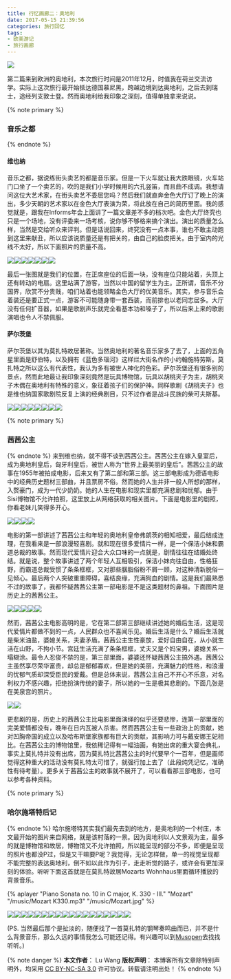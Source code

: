 ```yaml
---
title: 行忆画廊二：奥地利
date: 2017-05-15 21:39:56
categories: 旅行回忆
tags:
- 欧美游记
- 旅行画廊
---
```

<img src="/images/austria/feature.jpg" class="img-1f" />

第二篇来到欧洲的奥地利，本次旅行时间是2011年12月，时值我在荷兰交流访学。实际上这次旅行最开始抵达德国慕尼黑，跨越边境到达奥地利，之后去到瑞士，途经列支敦士登。然而奥地利给我印象之深刻，值得单独拿来说说。

<!-- more -->

{% note primary %}
### 音乐之都
{% endnote %}
#### 维也纳
音乐之都，据说练街头卖艺的都是音乐家。但是一下火车就让我大跌眼镜，火车站门口坐了一个卖艺的，吹的是我们小学时候用的六孔竖笛，而且曲不成调。我想请问这位大艺术家，在街头卖艺不委屈您吗？然后我们就直奔金色大厅订了晚上的演出，多少天朝的艺术家以在金色大厅表演为荣，将此放在自己的简历里面。我的感觉就是，跟我在Informs年会上面讲了一篇文章差不多的档次吧。金色大厅终究也只是一个场地，没有评委来一场考核，说你够不够格来搞个演出。演出的质量怎么样，当然是交给听众来评判。但是话说回来，终究没有一点本事，谁也不敢主动跑到这里来献丑，所以应该说质量还是有把关的，由自己的脸皮把关。由于室内的光线不太好，所以下面照片的质量不高。

<img src="/images/austria/P1010056.jpg" class="img-h" /><img src="/images/austria/IMG_0530.jpg" class="img-h" /><img src="/images/austria/P1010072.jpg" class="img-h" /><img src="/images/austria/P1010073.jpg" class="img-h" /><img src="/images/austria/P1010058.jpg" class="img-h" /><img src="/images/austria/P1010054.jpg" class="img-h" /><img src="/images/austria/IMG_0535.jpg" class="img-h" />

最后一张图就是我们的位置，在正席座位的后面一块，没有座位只能站着，头顶上还有转动的电扇。这里站满了游客，当然以中国的留学生为主。正所谓，音乐不分国界，欣赏不分贵贱，咱们站着也能领略金色大厅的优美音乐。其实，参与音乐会着装还是要正式一点，游客不可能随身带一套西装，而前排也以老同志居多。大厅没有任何扩音器，如果是歌剧声乐就完全看基本功和嗓子了，所以后来上来的歌剧演唱也令人不禁佩服。

#### 萨尔茨堡
萨尔茨堡以其为莫扎特故居著称。当然奥地利的著名音乐家多了去了，上面的五角星里面是舒伯特，以及拥有《蓝色多瑙河》这样烂大街名作的小约翰施特劳斯。莫扎特之所以这么有代表性，我认为多有被世人神化的色彩。萨尔茨堡还有很多别的景点，然而此地最让我印象深刻竟然是玩具博物馆，玩具以胡桃夹子为主，胡桃夹子木偶在奥地利有特殊的意义，象征着孩子们的保护神。同样歌剧《胡桃夹子》也是维也纳国家歌剧院反复上演的经典剧目，只不过作者是战斗民族的柴可夫斯基。

<img src="/images/austria/P1010158.jpg" class="img-h" /><img src="/images/austria/P1010110.jpg" class="img-h" /><img src="/images/austria/P1010159.jpg" class="img-h" /><img src="/images/austria/P1010162.jpg" class="img-h" /><img src="/images/austria/P1010167.jpg" class="img-h" /><img src="/images/austria/P1010168.jpg" class="img-h" /><img src="/images/austria/P1010166.jpg" class="img-h" /><img src="/images/austria/P1010170.jpg" class="img-h" />

{% note primary %}
### 茜茜公主
{% endnote %}
来到维也纳，就不得不谈到茜茜公主。茜茜公主在嫁入皇室后，成为奥地利皇后，匈牙利皇后，被世人称为“世界上最美丽的皇后”。茜茜公主的故事在1955年被拍成电影，后来又有了第二部和第三部。这三部电影成为德语电影中的经典历史题材三部曲，并且票房不俗。然而她的人生并非一般人所想的那样，入赘豪门，成为一代少奶奶。她的人生在电影和现实里都充满悲剧和忧郁。由于Sisi博物馆不允许拍照，这里放上从网络获取的相关图片。下面是电影里的剧照，你看老妹儿笑得多开心。

<img src="/images/austria/m1.jpg" class="img-h" /><img src="/images/austria/m2.jpg" class="img-h" /><img src="/images/austria/m3.jpg" class="img-h" /><img src="/images/austria/m4.jpg" class="img-h" />

电影的第一部讲述了茜茜公主和年轻的奥地利皇帝弗朗茨的相知相爱，最后结成连理，在我看来是一部浪漫轻喜剧。就和现在很多爱情片一样，是一个保洁小妹和霸道总裁的故事。然而现代爱情片迎合大众口味的一点就是，剧情往往在结婚处终结。就是说，整个故事讲述了两个年轻人互相吸引，保洁小妹向往自由，性格狂野，而霸道总裁受惯了条条框框，又对那些胭脂俗粉不屑一顾，对这种清新脱俗一见倾心。最后两个人突破重重障碍，喜结良缘，充满狗血的剧情。这是我们最熟悉不过的故事了，我都怀疑茜茜公主第一部电影是不是这类题材的鼻祖。下面图片是历史上的茜茜公主。

<img src="/images/austria/r1.jpg" class="img-h" /><img src="/images/austria/r2.jpg" class="img-h" /><img src="/images/austria/r3.jpg" class="img-h" /><img src="/images/austria/r4.jpg" class="img-h" /><img src="/images/austria/m5.png" class="img-h" />

然而，茜茜公主电影高明的是，它在第二部第三部继续讲述她的婚后生活，这是现代爱情片都做不到的一点，人民群众也不喜闻乐见。婚后生活是什么？婚后生活就是柴米油盐，婆媳关系，夫妻矛盾。茜茜公主生性豪放，爱好自由自在，从小就生活在山野，不拘小节。宫廷生活充满了条条框框，丈夫又是个妈宝男，婆媳关系一塌糊涂。最令人忍俊不禁的是，第三部里面，婆婆还怀疑茜茜公主搞外遇。茜茜公主虽然享尽荣华富贵，却总是郁郁寡欢，但是她的美丽，充满魅力的性格，和浪漫的忧郁气质却深受臣民的爱戴。但是总体来说，茜茜公主自己不开心不乐意，对名利权力不感兴趣，拒绝扮演传统的妻子，所以她的一生是极其悲剧的。下面几张是在美泉宫的照片。

<img src="/images/austria/P1010060.jpg" class="img-h" /><img src="/images/austria/IMG_0529.jpg" class="img-h" />

更悲剧的是，历史上的茜茜公主比电影里面演绎的似乎还要悲惨，连第一部里面的完美爱情都没有，晚年在日内瓦被人杀害。然而茜茜公主有一些政治上的贡献，她对凹胸帝国的成立以及哈布斯堡家族都有巨大的贡献，其影响力可与戴安娜王妃相比。在茜茜公主的博物馆里，我依稀记得有一幅油画，有她出席的重大宴会典礼，事实上莫扎特并没有出席，因为莫扎特比茜茜公主的时代要早个一百年，但是画师觉得这种重大的活动没有莫扎特太可惜了，就强行加上去了（此段纯凭记忆，准确性有待考量）。更多关于茜茜公主的故事就不展开了，可以看看那三部电影，也可以参考各种资料。




{% note primary %}
### 哈尔施塔特后记
{% endnote %}
哈尔施塔特其实我们最先去到的地方，是奥地利的一个村庄，本文最开始的图片来自网络，就是该村落的一景。因为奥地利以人文景观为主，最多的就是博物馆和故居，博物馆又不允许拍照，所以能呈现的部分不多，即便是呈现的照片也都没P过，但是又干嘛要P呢？我觉得，无论怎样做，单一的视觉呈现都不能完整的表达奥地利，倒不如以此作为引子，走走听觉的路子，或许会有更加深刻的体验。听听下面这首就是在莫扎特故居Mozarts Wohnhaus里面循环播放的背景音乐。

{% aplayer "Piano Sonata no. 10 in C major, K. 330 - III." "Mozart" "/music/Mozart K330.mp3" "/music/Mozart.jpg" %}

<div class="newspaper"><img src="/images/austria/P1010032.jpg" class="img-n" /><img src="/images/austria/IMG_0506.jpg" class="img-n" /><img src="/images/austria/P1010037.jpg" class="img-n" /><img src="/images/austria/P1010047.jpg" class="img-n" /><img src="/images/austria/P1010052.jpg" class="img-n" /><img src="/images/austria/IMG_0540.jpg" class="img-n" /><img src="/images/austria/P1010115.jpg" class="img-n" /><img src="/images/austria/P1010122.jpg" class="img-n" /><img src="/images/austria/P1010129.jpg" class="img-n" /><img src="/images/austria/P1010138.jpg" class="img-n" /><img src="/images/austria/P1010141.jpg" class="img-n" /><img src="/images/austria/P1010064.jpg" class="img-n" /><img src="/images/austria/P1010031.jpg" class="img-n" /><img src="/images/austria/IMG_0508.jpg" class="img-n" /><img src="/images/austria/P1010156.jpg" class="img-n" /><img src="/images/austria/P1010015.jpg" class="img-n" /><img src="/images/austria/P1010021.jpg" class="img-n" /><img src="/images/austria/P1010010.jpg" class="img-n" /></div>


(PS. 当然最后那个是扯淡的，随便找了一首莫扎特的钢琴奏鸣曲而已，并不是什么背景音乐，那么久远的事情我怎么可能还记得。有兴趣可以到[Musopen](https://musopen.org/)去找找听听。)

{% note danger %} 
**本文作者**： Lu Wang
**版权声明**： 本博客所有文章除特别声明外，均采用 [CC BY-NC-SA 3.0](https://creativecommons.org/licenses/by-nc-sa/3.0/cn/) 许可协议。转载请注明出处！
{% endnote %}




